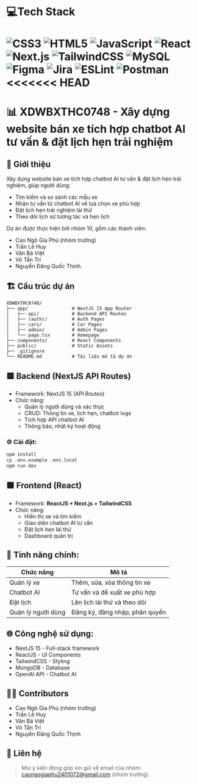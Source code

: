 # 💻Tech Stack

![CSS3](https://img.shields.io/badge/css3-%231572B6.svg?style=for-the-badge&logo=css3&logoColor=white) ![HTML5](https://img.shields.io/badge/html5-%23E34F26.svg?style=for-the-badge&logo=html5&logoColor=white) ![JavaScript](https://img.shields.io/badge/javascript-%23323330.svg?style=for-the-badge&logo=javascript&logoColor=%23F7DF1E) ![React](https://img.shields.io/badge/react-%2320232a.svg?style=for-the-badge&logo=react&logoColor=%2361DAFB) ![Next.js](https://img.shields.io/badge/next.js-%23000000.svg?style=for-the-badge&logo=next.js&logoColor=white) ![TailwindCSS](https://img.shields.io/badge/tailwindcss-%2338B2AC.svg?style=for-the-badge&logo=tailwind-css&logoColor=white) ![MySQL](https://img.shields.io/badge/mysql-%2300f.svg?style=for-the-badge&logo=mysql&logoColor=white) ![Figma](https://img.shields.io/badge/figma-%23F24E1E.svg?style=for-the-badge&logo=figma&logoColor=white) ![Jira](https://img.shields.io/badge/jira-%230A0FFF.svg?style=for-the-badge&logo=jira&logoColor=white) ![ESLint](https://img.shields.io/badge/ESLint-4B3263?style=for-the-badge&logo=eslint&logoColor=white) ![Postman](https://img.shields.io/badge/Postman-FF6C37?style=for-the-badge&logo=postman&logoColor=white)
<<<<<<< HEAD
=======
# 📊 XDWBXTHC0748 - Xây dựng website bán xe tích hợp chatbot AI tư vấn & đặt lịch hẹn trải nghiệm 

## 🚀 Giới thiệu
Xây dựng website bán xe tích hợp chatbot AI tư vấn & đặt lịch hẹn trải nghiệm, giúp người dùng:
- Tìm kiếm và so sánh các mẫu xe
- Nhận tư vấn từ chatbot AI về lựa chọn xe phù hợp
- Đặt lịch hẹn trải nghiệm lái thử
- Theo dõi lịch sử tương tác và hẹn lịch

Dự án được thực hiện bởi nhóm 10, gồm các thành viên:
- Cao Ngô Gia Phú (nhóm trưởng)
- Trần Lê Huy 
- Văn Bá Việt
- Võ Tấn Trí
- Nguyễn Đăng Quốc Thịnh.

## 🏗️ Cấu trúc dự án
```
XDWBXTHC0748/
├── app/                # NextJS 15 App Router
│   ├── api/            # Backend API Routes
│   ├── (auth)/         # Auth Pages
│   ├── cars/           # Car Pages
│   ├── admin/          # Admin Pages
│   └── page.tsx        # Homepage
├── components/         # React Components
├── public/             # Static Assets
├── .gitignore
└── README.md           # Tài liệu mô tả dự án
```

## 🟦 Backend (NextJS API Routes)
- Framework: NextJS 15 (API Routes)
- Chức năng:
  - Quản lý người dùng và xác thực
  - CRUD: Thông tin xe, lịch hẹn, chatbot logs
  - Tích hợp API chatbot AI
  - Thông báo, nhật ký hoạt động

### ⚙️ Cài đặt:
```bash
npm install
cp .env.example .env.local
npm run dev
```

## 🟩 Frontend (React)
- Framework: **ReactJS + Next.js + TailwindCSS**
- Chức năng:
  - Hiển thị xe và tìm kiếm
  - Giao diện chatbot AI tư vấn
  - Đặt lịch hẹn lái thử
  - Dashboard quản trị

## 🔐 Tính năng chính:
| Chức năng | Mô tả |
|-----------|-------|
| Quản lý xe | Thêm, sửa, xóa thông tin xe |
| Chatbot AI | Tư vấn và đề xuất xe phù hợp |
| Đặt lịch | Lên lịch lái thử và theo dõi |
| Quản lý người dùng | Đăng ký, đăng nhập, phân quyền |

## 🌐 Công nghệ sử dụng:
- NextJS 15 - Full-stack framework
- ReactJS - UI Components
- TailwindCSS - Styling
- MongoDB - Database
- OpenAI API - Chatbot AI

## 👨‍💻 Contributors
- Cao Ngô Gia Phú (nhóm trưởng)
- Trần Lê Huy 
- Văn Bá Việt
- Võ Tấn Trí
- Nguyễn Đăng Quốc Thịnh

## 📩 Liên hệ
> Mọi ý kiến đóng góp xin gửi về email của nhóm: caongogiaphu2401072@gmail.com (nhóm trưởng).

